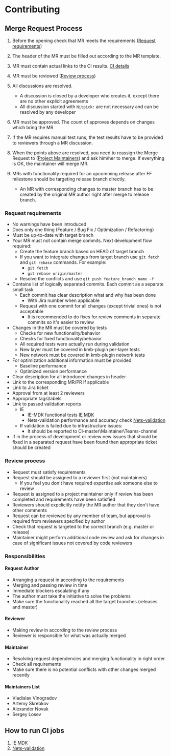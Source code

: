 # Contributing

## Merge Request Process

1. Before the opening check that MR meets the requirements ([Request requirements](#request-requirements))
2. The header of the MR must be filled out according to the MR template.
3. MR must contain actual links to the CI results. [CI details](how-to-run-ci-jobs)
4. MR must be reviewed ([Review process](#review-process))
6. All discussions are resolved.

    * A discussion is closed by a developer who creates it, except there are no other explicit agreements
    * All discussion started with `Nitpick:` are not necessary and can be resolved by any developer

6. MR must be approved. The count of approves depends on changes which bring the MR
7. If the MR requires manual test runs, the test results have to be provided
   to reviewers through a MR discussion.
8. When the points above are resolved, you need to reassign the Merge Request to ([Project Maintainers](#maintainers-list))
   and ask him\her to merge. If everything is OK, the maintainer will merge MR.
9. MRs with functionality required for an upcomming release after FF milestone should be targeting release branch directly.
    * An MR with corresponding changes to master branch has to be created by the original MR author right after merge to release branch.

### Request requirements
* No warnings have been introduced
* Does only one thing (Feature / Bug Fix / Optimization / Refactoring)
* Must be up-to-date with target branch
* Your MR must not contain merge commits. Next development flow required:
    * Create the feature branch based on HEAD of target branch
    * If you want to integrate changes from target branch use `git fetch` and `git rebase` commands. For example:
        * `git fetch`
        * `git rebase origin/master`
    * Resolve the conflicts and use `git push feature_branch_name -f`
* Contains list of logically separated commits. Each commit as a separate small task
    * Each commit has clear description what and why has been done
        * With Jira number when applicable
    * Request with one commit for all changes (except trivial ones) is not acceptable
        * It is recommended to do fixes for review comments in separate commits so it's easier to review
* Changes in the MR must be covered by tests
    * Checks for new functionality/behavior
    * Checks for fixed functionality/behavior
    * All required tests were actually run during validation
    * New layer must be covered in kmb-plugin per-layer tests
    * New network must be covered in kmb-plugin network tests
* For optimization additional information must be provided
    * Baseline performance
    * Optimized version performance
* Clear description for all introduced changes in header
* Link to the corresponding MR/PR if applicable
* Link to Jira ticket
* Approval from at least 2 reviewers
* Appropriate tags\labels
* Link to passed validation reports
    * IE
        * IE-MDK functional tests [IE MDK](https://wiki.ith.intel.com/display/VPUWIKI/Functional+validation+CI)
        * Nets-validation performance and accuracy check [Nets-validation](https://wiki.ith.intel.com/display/VPUWIKI/Nets-validation+CI)
    * If validation is failed due to infrastructure issues:
         * It should be reported to CI-master\Maintainer\Teams-channel
* If in the process of development or review new issues that should be fixed in a separated request
 have been found then appropriate ticket should be created

### Review process
* Request must satisfy requirements
* Request should be assigned to a reviewer first (not maintainers)
    * If you feel you don't have required expertise ask someone else to review
* Request is assigned to a project maintainer only if review has been completed and requirements have been satisfied
* Reviewers should expclicitly notify the MR author that they don't have other comments
* Request can be reviewed by any member of team, but approval is required from reviewers specified by author
* Check that request is targeted to the correct branch (e.g. master or release)
* Maintainer might perform additional code review and ask for changes in case of significant issues not covered by code reviewers

### Responsibilities

#### Request Author
* Arranging a request in according to the requirements
* Merging and passing review in time
* Immediate blockers escalating if any
* The author must take the initiative to solve the problems
* Make sure the functionality reached all the target branches (releases and master)

#### Reviewer
* Making review in according to the review process
* Reviewer is responsible for what was actually merged

#### Maintainer
* Resolving request dependencies and merging functionality in right order
* Check all requirements
* Make sure there is no potential conflicts with other changes merged recently

#### Maintainers List
* Vladislav Vinogradov
* Artemy Skrebkov
* Alexander Novak
* Sergey Losev

## How to run CI jobs
1. [IE MDK](https://wiki.ith.intel.com/display/VPUWIKI/Functional+validation+CI)
2. [Nets-validation](https://wiki.ith.intel.com/display/VPUWIKI/Nets-validation+CI)
